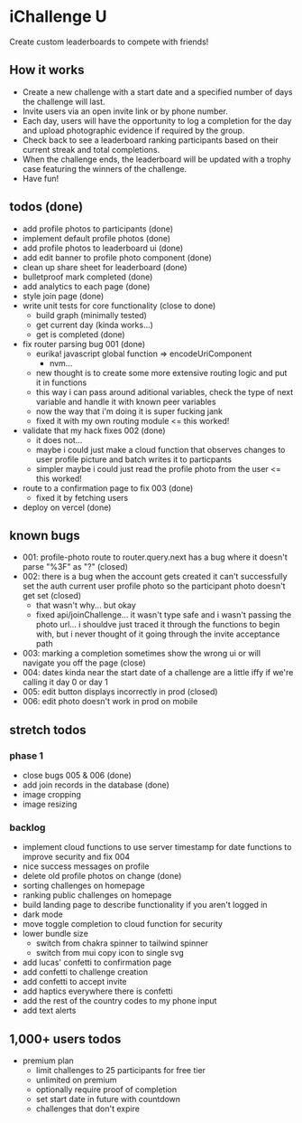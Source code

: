 # iChallenge U

Create custom leaderboards to compete with friends!

## How it works

- Create a new challenge with a start date and a specified number of days the challenge will last.
- Invite users via an open invite link or by phone number.
- Each day, users will have the opportunity to log a completion for the day and upload photographic evidence if required by the group.
- Check back to see a leaderboard ranking participants based on their current streak and total completions.
- When the challenge ends, the leaderboard will be updated with a trophy case featuring the winners of the challenge.
- Have fun!

## todos (done)

- add profile photos to participants (done)
- implement default profile photos (done)
- add profile photos to leaderboard ui (done)
- add edit banner to profile photo component (done)
- clean up share sheet for leaderboard (done)
- bulletproof mark completed (done)
- add analytics to each page (done)
- style join page (done)
- write unit tests for core functionality (close to done)
  - build graph (minimally tested)
  - get current day (kinda works...)
  - get is completed (done)
- fix router parsing bug 001 (done)
  - eurika! javascript global function => encodeUriComponent
    - nvm...
  - new thought is to create some more extensive routing logic and put it in functions
   - this way i can pass around aditional variables, check the type of next variable and handle it with known peer variables
  - now the way that i'm doing it is super fucking jank
  - fixed it with my own routing module <= this worked!
- validate that my hack fixes 002 (done)
  - it does not...
  - maybe i could just make a cloud function that observes changes to user profile picture and batch writes it to particpants
  - simpler maybe i could just read the profile photo from the user <= this worked!
- route to a confirmation page to fix 003 (done)
  - fixed it by fetching users
- deploy on vercel (done)

## known bugs
- 001: profile-photo route to router.query.next has a bug where it doesn't parse "%3F" as "?" (closed)
- 002: there is a bug when the account gets created it can't successfully set the auth current user profile photo so the participant photo doesn't get set (closed)
  - that wasn't why... but okay
  - fixed api/joinChallenge... it wasn't type safe and i wasn't passing the photo url... i shouldve just traced it through the functions to begin with, but i never thought of it going through the invite acceptance path
- 003: marking a completion sometimes show the wrong ui or will navigate you off the page (close)
- 004: dates kinda near the start date of a challenge are a little iffy if we're calling it day 0 or day 1
- 005: edit button displays incorrectly in prod (closed)
- 006: edit photo doesn't work in prod on mobile

## stretch todos

### phase 1
- close bugs 005 & 006 (done)
- add join records in the database (done)
- image cropping
- image resizing

### backlog
- implement cloud functions to use server timestamp for date functions to improve security and fix 004
- nice success messages on profile
- delete old profile photos on change (done)
- sorting challenges on homepage
- ranking public challenges on homepage
- build landing page to describe functionality if you aren't logged in
- dark mode
- move toggle completion to cloud function for security
- lower bundle size
  - switch from chakra spinner to tailwind spinner
  - switch from mui copy icon to single svg
- add lucas' confetti to confirmation page
- add confetti to challenge creation
- add confetti to accept invite
- add haptics everywhere there is confetti
- add the rest of the country codes to my phone input
- add text alerts

## 1,000+ users todos
- premium plan
  - limit challenges to 25 participants for free tier
  - unlimited on premium
  - optionally require proof of completion
  - set start date in future with countdown
  - challenges that don't expire